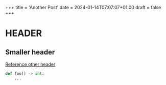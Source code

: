 +++
title = 'Another Post'
date = 2024-01-14T07:07:07+01:00
draft = false
+++

# HEADER


## Smaller header

[Reference other header](#header)



```python
def foo() -> int:
    ...
```

